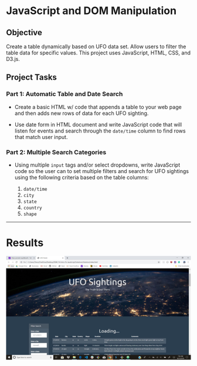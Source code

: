 # JavaScript and DOM Manipulation

## Objective

Create a table dynamically based on UFO data set. Allow users to filter the table data for specific values. This project uses JavaScript, HTML, CSS, and D3.js.

## Project Tasks

### Part 1: Automatic Table and Date Search

* Create a basic HTML w/ code that appends a table to your web page and then adds new rows of data for each UFO sighting.

* Use date form in HTML document and write JavaScript code that will listen for events and search through the `date/time` column to find rows that match user input.

### Part 2: Multiple Search Categories

* Using multiple `input` tags and/or select dropdowns, write JavaScript code so the user can to set multiple filters and search for UFO sightings using the following criteria based on the table columns:

  1. `date/time`
  2. `city`
  3. `state`
  4. `country`
  5. `shape`

- - -

# Results
![Capture1.jpg](Images/Capture1.jpg)
